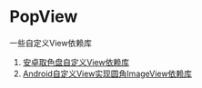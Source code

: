 # PopView
一些自定义View依赖库
1. [安卓取色盘自定义View依赖库](https://inwayni.cn/index.php/archives/29/)
2. [Android自定义View实现圆角ImageView依赖库](https://inwayni.cn/index.php/archives/51/)
